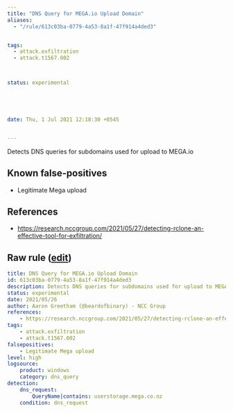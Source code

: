 ```yaml
---
title: "DNS Query for MEGA.io Upload Domain"
aliases:
  - "/rule/613c03ba-0779-4a53-8a1f-47f914a4ded3"


tags:
  - attack.exfiltration
  - attack.t1567.002



status: experimental





date: Thu, 1 Jul 2021 12:18:30 +0545


---
```


Detects DNS queries for subdomains used for upload to MEGA.io

<!--more-->


## Known false-positives

* Legitimate Mega upload



## References

* https://research.nccgroup.com/2021/05/27/detecting-rclone-an-effective-tool-for-exfiltration/


## Raw rule ([edit](https://github.com/SigmaHQ/sigma/edit/master/rules/windows/dns_query/dns_query_win_mega_nz.yml))
```yaml
title: DNS Query for MEGA.io Upload Domain
id: 613c03ba-0779-4a53-8a1f-47f914a4ded3
description: Detects DNS queries for subdomains used for upload to MEGA.io
status: experimental
date: 2021/05/26
author: Aaron Greetham (@beardofbinary) - NCC Group
references:
    - https://research.nccgroup.com/2021/05/27/detecting-rclone-an-effective-tool-for-exfiltration/
tags:
    - attack.exfiltration
    - attack.t1567.002
falsepositives:
    - Legitimate Mega upload
level: high
logsource:
    product: windows
    category: dns_query
detection:
    dns_request:
        QueryName|contains: userstorage.mega.co.nz
    condition: dns_request
```
